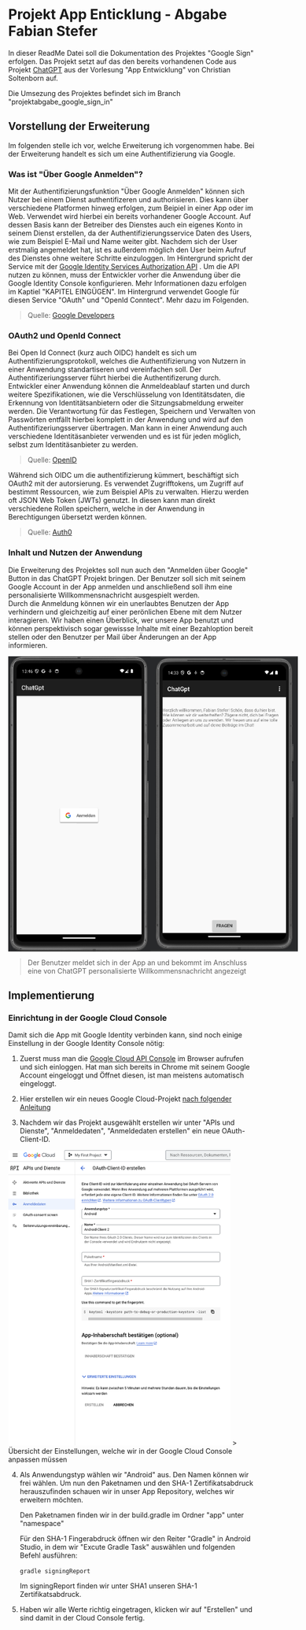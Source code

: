 # Projekt App Enticklung - Abgabe Fabian Stefer

In dieser ReadMe Datei soll die Dokumentation des Projektes "Google Sign" erfolgen. Das Projekt setzt
auf das den bereits vorhandenen Code aus Projekt [ChatGPT](https://github.com/csoltenborn/app_entwicklung_BFAX422A)
aus der Vorlesung "App Entwicklung" von Christian Soltenborn auf.

Die Umsezung des Projektes befindet sich im Branch "projektabgabe_google_sign_in"

## Vorstellung der Erweiterung

Im folgenden stelle ich vor, welche Erweiterung ich vorgenommen habe. Bei der Erweiterung handelt es 
sich um eine Authentifizierung via Google. 

### Was ist "Über Google Anmelden"?

Mit der Authentifizierungsfunktion "Über Google Anmelden" können sich Nutzer bei einem Dienst 
authentifizeren und authorisieren. Dies kann über verschiedene Platformen hinweg erfolgen, zum
Beipiel in einer App oder im Web. Verwendet wird hierbei ein bereits vorhandener Google Account. 
Auf dessen Basis kann der Betreiber des Dienstes auch ein eigenes Konto in seinem Dienst erstellen,
da der Authentifizierungsservice Daten des Users, wie zum Beispiel E-Mail und Name weiter gibt. 
Nachdem sich der User erstmalig angemeldet hat, ist es außerdem möglich den User beim Aufruf des
Dienstes ohne weitere Schritte einzuloggen. Im Hintergrund spricht der Service mit der
[Google Identity Services Authorization API](https://developers.google.com/identity/oauth2/web/guides/overview?hl=de) 
. Um die API nutzen zu können, muss der Entwickler vorher die Anwendung über die Google Identity
Console konfigurieren. Mehr Informationen dazu erfolgen im Kaptiel "KAPITEL EINGÜGEN". Im
Hintergrund verwendet Google für diesen Service "OAuth" und "OpenId Conntect". Mehr dazu im Folgenden.  

>Quelle: [Google Developers](https://developers.google.com/identity/gsi/web/guides/overview?hl=de)  

### OAuth2 und OpenId Connect

Bei Open Id Connect (kurz auch OIDC) handelt es sich um Authentifizierungsprotokoll, welches 
die Authentifizierung von Nutzern in einer Anwendung standartiseren und vereinfachen soll. 
Der Authentifizeriungsserver führt hierbei die Authentifizerung durch. Entwickler einer Anwendung 
können die Anmeldeablauf starten und durch weitere Spezifikationen, wie die Verschlüsselung von
Identitätsdaten, die Erkennung von Identitätsanbietern oder die Sitzungsabmeldung erweiter werden.
Die Verantwortung für das Festlegen, Speichern und Verwalten von Passwörten entfällt hierbei komplett
in der Anwendung und wird auf den Authentifizeriungsserver übertragen. Man kann in einer Anwendung
auch verschiedene Identitäsanbieter verwenden und es ist für jeden möglich, selbst zum Identitäsanbieter
zu werden. 
  
>Quelle: [OpenID](https://openid.net/developers/how-connect-works/)  

Während sich OIDC um die authentifizierung kümmert, beschäftigt sich OAuth2 mit der autorsierung.
Es verwendet Zugrifftokens, um Zugriff auf bestimmt Ressourcen, wie zum Beispiel APIs zu verwalten.
Hierzu werden oft JSON Web Token (JWTs) genutzt. In diesen kann man direkt verschiedene Rollen 
speichern, welche in der Anwendung in Berechtigungen übersetzt werden können.  
  
>Quelle: [Auth0](https://auth0.com/de/intro-to-iam/what-is-oauth-2)  

### Inhalt und Nutzen der Anwendung

Die Erweiterung des Projektes soll nun auch den "Anmelden über Google" Button in das ChatGPT Projekt 
bringen. Der Benutzer soll sich mit seinem Google Account in der App anmelden und anschließend soll ihm 
eine personalisierte Willkommensnachricht ausgespielt werden.  
Durch die Anmeldung können wir ein unerlaubtes Benutzen der App verhindern und gleichzeitig auf
einer perönlichen Ebene mit dem Nutzer interagieren. Wir haben einen Überblick, wer unsere App 
benutzt und können perspektivisch sogar gewissse Inhalte mit einer Bezahloption bereit stellen oder den 
Benutzer per Mail über Änderungen an der App informieren. 

<div style="display: flex; justify-content: space-between;">
<img alt="Bildschirmfoto 2023-11-15 um 13.46.47.png" height="600" src="readme_images%2FBildschirmfoto%202023-11-15%20um%2013.46.47.png"/>
<img alt="Bildschirmfoto 2023-11-15 um 14.33.21.png" height="600" src="readme_images%2FBildschirmfoto%202023-11-15%20um%2014.33.21.png"/>
</div>

> Der Benutzer meldet sich in der App an und bekommt im Anschluss eine von ChatGPT personalisierte
Willkommensnachricht angezeigt  

## Implementierung

### Einrichtung in der Google Cloud Console

Damit sich die App mit Google Identity verbinden kann, sind noch einige Einstellung in der
Google Identity Console nötig:

1. Zuerst muss man die [Google Cloud API Console](https://console.cloud.google.com/welcome?hl=de&project=peppy-linker-244912) 
im Browser aufrufen und sich einloggen. Hat man sich bereits in Chrome mit seinem Google Account
eingeloggt und Öffnet diesen, ist man meistens automatisch eingeloggt.    
  
2. Hier erstellen wir ein neues Google Cloud-Projekt [nach folgender Anleitung](https://cloud.google.com/resource-manager/docs/creating-managing-projects?hl=de)
  
3. Nachdem wir das Projekt ausgewählt erstellen wir unter "APIs und Dienste", "Anmeldedaten", 
"Anmeldedaten erstellen" ein neue OAuth-Client-ID.
<img alt="Bildschirmfoto 2023-11-15 um 14.56.26.png" height="600" src="readme_images%2FBildschirmfoto%202023-11-15%20um%2014.56.26.png"/>
> Übersicht der Einstellungen, welche wir in der Google Cloud Console anpassen müssen  
   
4. Als Anwendungstyp wählen wir "Android" aus. Den Namen können wir frei wählen. Um nun den Paketnamen 
und den SHA-1 Zertifikatsabdruck herauszufinden schauen wir in unser App Repository, welches
wir erweitern möchten. 

   Den Paketnamen finden wir in der build.gradle im Ordner "app" unter "namespace"  
  
   Für den SHA-1 Fingerabdruck öffnen wir den Reiter "Gradle" in Android Studio, in dem wir "Excute
   Gradle Task" auswählen und folgenden Befehl ausführen:  
  
   `gradle signingReport`  
  
   Im signingReport finden wir unter SHA1 unseren SHA-1 Zertifikatsabdruck.  
  
5. Haben wir alle Werte richtig eingetragen, klicken wir auf "Erstellen" und sind damit in der
Cloud Console fertig.

### 